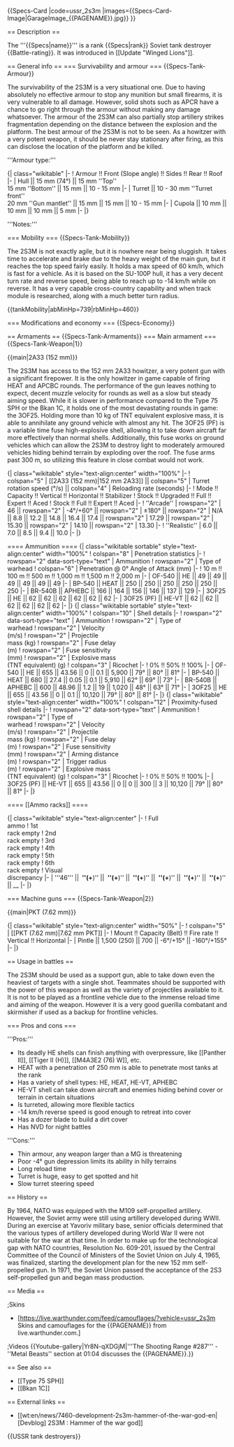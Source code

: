 {{Specs-Card
|code=ussr_2s3m
|images={{Specs-Card-Image|GarageImage_{{PAGENAME}}.jpg}}
}}

== Description ==

<!-- ''In the description, the first part should be about the history of the creation and combat usage of the vehicle, as well as its key features. In the second part, tell the reader about the ground vehicle in the game. Insert a screenshot of the vehicle, so that if the novice player does not remember the vehicle by name, he will immediately understand what kind of vehicle the article is talking about.'' -->

The '''{{Specs|name}}''' is a rank {{Specs|rank}} Soviet tank destroyer {{Battle-rating}}. It was introduced in [[Update "Winged Lions"]].

== General info ==
=== Survivability and armour ===
{{Specs-Tank-Armour}}

<!-- ''Describe armour protection. Note the most well protected and key weak areas. Appreciate the layout of modules as well as the number and location of crew members. Is the level of armour protection sufficient, is the placement of modules helpful for survival in combat? If necessary use a visual template to indicate the most secure and weak zones of the armour.'' -->

The survivability of the 2S3M is a very situational one. Due to having absolutely no effective armour to stop any munition but small firearms, it is very vulnerable to all damage. However, solid shots such as APCR have a chance to go right through the armour without making any damage whatsoever. The armour of the 2S3M can also partially stop artillery strikes fragmentation depending on the distance between the explosion and the platform. The best armour of the 2S3M is not to be seen. As a howitzer with a very potent weapon, it should be never stay stationary after firing, as this can disclose the location of the platform and be killed.

'''Armour type:''' <!-- The types of armour present on the vehicle and their general locations -->

<!-- Example: * Rolled homogeneous armour (Front, Side, Rear, Hull roof)
* Cast homogeneous armour (Turret, Transmission area) -->

{| class="wikitable"
|-
! Armour !! Front (Slope angle) !! Sides !! Rear !! Roof
|-
| Hull || 15 mm (74°) || 15 mm ''Top'' <br> 15 mm ''Bottom'' || 15 mm || 10 - 15 mm
|-
| Turret || 10 - 30 mm ''Turret front'' <br> 20 mm ''Gun mantlet'' || 15 mm || 15 mm || 10 - 15 mm
|-
| Cupola || 10 mm || 10 mm || 10 mm || 5 mm
|-
|}

'''Notes:''' <!-- Any additional notes which the user needs to be aware of -->

<!-- Example: * Suspension wheels are 20 mm thick, tracks are 30 mm thick, and torsion bars are 60 mm thick. -->

=== Mobility ===
{{Specs-Tank-Mobility}}

<!-- ''Write about the mobility of the ground vehicle. Estimate the specific power and manoeuvrability, as well as the maximum speed forwards and backwards.'' -->

The 2S3M is not exactly agile, but it is nowhere near being sluggish. It takes time to accelerate and brake due to the heavy weight of the main gun, but it reaches the top speed fairly easily. It holds a max speed of 60 km/h, which is fast for a vehicle. As it is based on the SU-100P hull, it has a very decent turn rate and reverse speed, being able to reach up to -14 km/h while on reverse. It has a very capable cross-country capability and when track module is researched, along with a much better turn radius.

{{tankMobility|abMinHp=739|rbMinHp=460}}

=== Modifications and economy ===
{{Specs-Economy}}

== Armaments ==
{{Specs-Tank-Armaments}}
=== Main armament ===
{{Specs-Tank-Weapon|1}}

<!-- ''Give the reader information about the characteristics of the main gun. Assess its effectiveness in a battle based on the reloading speed, ballistics and the power of shells. Do not forget about the flexibility of the fire, that is how quickly the cannon can be aimed at the target, open fire on it and aim at another enemy. Add a link to the main article on the gun: <code><nowiki>{{main|Name of the weapon}}</nowiki></code>. Describe in general terms the ammunition available for the main gun. Give advice on how to use them and how to fill the ammunition storage.'' -->

{{main|2A33 (152 mm)}}

The 2S3M has access to the 152 mm 2A33 howitzer, a very potent gun with a significant firepower. It is the only howitzer in game capable of firing HEAT and APCBC rounds. The performance of the gun leaves nothing to expect, decent muzzle velocity for rounds as well as a slow but steady aiming speed. While it is slower in performance compared to the Type 75 SPH or the Bkan 1C, it holds one of the most devastating rounds in game: the 3OF25. Holding more than 10 kg of TNT equivalent explosive mass, it is able to annihilate any ground vehicle with almost any hit. The 3OF25 (PF) is a variable time fuse high-explosive shell, allowing it to take down aircraft far more effectively than normal shells. Additionally, this fuse works on ground vehicles which can allow the 2S3M to destroy light to moderately armoured vehicles hiding behind terrain by exploding over the roof. The fuse arms past 300 m, so utilizing this feature in close combat would not work.

{| class="wikitable" style="text-align:center" width="100%"
|-
! colspan="5" | [[2A33 (152 mm)|152 mm 2A33]] || colspan="5" | Turret rotation speed (°/s) || colspan="4" | Reloading rate (seconds)
|-
! Mode !! Capacity !! Vertical !! Horizontal !! Stabilizer
! Stock !! Upgraded !! Full !! Expert !! Aced
! Stock !! Full !! Expert !! Aced
|-
! ''Arcade''
| rowspan="2" | 46 || rowspan="2" | -4°/+60° || rowspan="2" | ±180° || rowspan="2" | N/A || 8.8 || 12.2 || 14.8 || 16.4 || 17.4 || rowspan="2" | 17.29 || rowspan="2" | 15.30 || rowspan="2" | 14.10 || rowspan="2" | 13.30
|-
! ''Realistic''
| 6.0 || 7.0 || 8.5 || 9.4 || 10.0
|-
|}

==== Ammunition ====
{| class="wikitable sortable" style="text-align:center" width="100%"
! colspan="8" | Penetration statistics
|-
! rowspan="2" data-sort-type="text" | Ammunition
! rowspan="2" | Type of<br>warhead
! colspan="6" | Penetration @ 0° Angle of Attack (mm)
|-
! 10 m !! 100 m !! 500 m !! 1,000 m !! 1,500 m !! 2,000 m
|-
| OF-540 || HE || 49 || 49 || 49 || 49 || 49 || 49
|-
| BP-540 || HEAT || 250 || 250 || 250 || 250 || 250 || 250
|-
| BR-540B || APHEBC || 166 || 164 || 156 || 146 || 137 || 129
|-
| 3OF25 || HE || 62 || 62 || 62 || 62 || 62 || 62
|-
| 3OF25 (PF) || HE-VT || 62 || 62 || 62 || 62 || 62 || 62
|-
|}
{| class="wikitable sortable" style="text-align:center" width="100%"
! colspan="10" | Shell details
|-
! rowspan="2" data-sort-type="text" | Ammunition
! rowspan="2" | Type of<br>warhead
! rowspan="2" | Velocity<br>(m/s)
! rowspan="2" | Projectile<br>mass (kg)
! rowspan="2" | Fuse delay<br>(m)
! rowspan="2" | Fuse sensitivity<br>(mm)
! rowspan="2" | Explosive mass<br>(TNT equivalent) (g)
! colspan="3" | Ricochet
|-
! 0% !! 50% !! 100%
|-
| OF-540 || HE || 655 || 43.56 || 0 || 0.1 || 5,900 || 79° || 80° || 81°
|-
| BP-540 || HEAT || 680 || 27.4 || 0.05 || 0.1 || 5,910 || 62° || 69° || 73°
|-
| BR-540B || APHEBC || 600 || 48.96 || 1.2 || 19 || 1,020 || 48° || 63° || 71°
|-
| 3OF25 || HE || 655 || 43.56 || 0 || 0.1 || 10,120 || 79° || 80° || 81°
|-
|}
{| class="wikitable" style="text-align:center" width="100%"
! colspan="12" | Proximity-fused shell details
|-
! rowspan="2" data-sort-type="text" | Ammunition
! rowspan="2" | Type of<br>warhead
! rowspan="2" | Velocity<br>(m/s)
! rowspan="2" | Projectile<br>mass (kg)
! rowspan="2" | Fuse delay<br>(m)
! rowspan="2" | Fuse sensitivity<br>(mm)
! rowspan="2" | Arming distance<br>(m)
! rowspan="2" | Trigger radius<br>(m)
! rowspan="2" | Explosive mass<br>(TNT equivalent) (g)
! colspan="3" | Ricochet
|-
! 0% !! 50% !! 100%
|-
| 3OF25 (PF) || HE-VT || 655 || 43.56 || 0 || 0 || 300 || 3 || 10,120 || 79° || 80° || 81°
|-
|}

==== [[Ammo racks]] ====

<!-- [[File:Ammoracks_{{PAGENAME}}.png|right|thumb|x250px|[[Ammo racks]] of the {{PAGENAME}}]] -->
<!-- '''Last updated:''' -->

{| class="wikitable" style="text-align:center"
|-
! Full<br>ammo
! 1st<br>rack empty
! 2nd<br>rack empty
! 3rd<br>rack empty
! 4th<br>rack empty
! 5th<br>rack empty
! 6th<br>rack empty
! Visual<br>discrepancy
|-
| '''46''' || **&nbsp;''(+**)'' || **&nbsp;''(+**)'' || **&nbsp;''(+**)'' || **&nbsp;''(+**)'' || **&nbsp;''(+**)'' || **&nbsp;''(+**)'' || \_\_
|-
|}

=== Machine guns ===
{{Specs-Tank-Weapon|2}}

<!-- ''Offensive and anti-aircraft machine guns not only allow you to fight some aircraft but also are effective against lightly armoured vehicles. Evaluate machine guns and give recommendations on its use.'' -->

{{main|PKT (7.62 mm)}}

{| class="wikitable" style="text-align:center" width="50%"
|-
! colspan="5" | [[PKT (7.62 mm)|7.62 mm PKT]]
|-
! Mount !! Capacity (Belt) !! Fire rate !! Vertical !! Horizontal
|-
| Pintle || 1,500 (250) || 700 || -6°/+15° || -160°/+155°
|-
|}

== Usage in battles ==

<!-- ''Describe the tactics of playing in the vehicle, the features of using vehicles in the team and advice on tactics. Refrain from creating a "guide" - do not impose a single point of view but instead give the reader food for thought. Describe the most dangerous enemies and give recommendations on fighting them. If necessary, note the specifics of the game in different modes (AB, RB, SB).'' -->

The 2S3M should be used as a support gun, able to take down even the heaviest of targets with a single shot. Teammates should be supported with the power of this weapon as well as the variety of projectiles available to it. It is not to be played as a frontline vehicle due to the immense reload time and aiming of the weapon. However it is a very good guerilla combatant and skirmisher if used as a backup for frontline vehicles.

=== Pros and cons ===

<!-- ''Summarise and briefly evaluate the vehicle in terms of its characteristics and combat effectiveness. Mark its pros and cons in a bulleted list. Try not to use more than 6 points for each of the characteristics. Avoid using categorical definitions such as "bad", "good" and the like - use substitutions with softer forms such as "inadequate" and "effective".'' -->

'''Pros:'''

- Its deadly HE shells can finish anything with overpressure, like [[Panther II]], [[Tiger II (H)]], [[M4A3E2 (76) W]], etc.
- HEAT with a penetration of 250 mm is able to penetrate most tanks at the rank
- Has a variety of shell types: HE, HEAT, HE-VT, APHEBC
- HE-VT shell can take down aircraft and enemies hiding behind cover or terrain in certain situations
- Is turreted, allowing more flexible tactics
- -14 km/h reverse speed is good enough to retreat into cover
- Has a dozer blade to build a dirt cover
- Has NVD for night battles

'''Cons:'''

- Thin armour, any weapon larger than a MG is threatening
- Poor -4° gun depression limits its ability in hilly terrains
- Long reload time
- Turret is huge, easy to get spotted and hit
- Slow turret steering speed

== History ==

<!-- ''Describe the history of the creation and combat usage of the vehicle in more detail than in the introduction. If the historical reference turns out to be too long, take it to a separate article, taking a link to the article about the vehicle and adding a block "/History" (example: <nowiki>https://wiki.warthunder.com/(Vehicle-name)/History</nowiki>) and add a link to it here using the <code>main</code> template. Be sure to reference text and sources by using <code><nowiki><ref></ref></nowiki></code>, as well as adding them at the end of the article with <code><nowiki><references /></nowiki></code>. This section may also include the vehicle's dev blog entry (if applicable) and the in-game encyclopedia description (under <code><nowiki>=== In-game description ===</nowiki></code>, also if applicable).'' -->

By 1964, NATO was equipped with the M109 self-propelled artillery. However, the Soviet army were still using artillery developed during WWII. During an exercise at Yavoriv military base, senior officials determined that the various types of artillery developed during World War II were not suitable for the war at that time. In order to make up for the technological gap with NATO countries, Resolution No. 609-201, issued by the Central Committee of the Council of Ministers of the Soviet Union on July 4, 1965, was finalized, starting the development plan for the new 152 mm self-propelled gun. In 1971, the Soviet Union passed the acceptance of the 2S3 self-propelled gun and began mass production.

== Media ==

<!-- ''Excellent additions to the article would be video guides, screenshots from the game, and photos.'' -->

;Skins

- [https://live.warthunder.com/feed/camouflages/?vehicle=ussr_2s3m Skins and camouflages for the {{PAGENAME}} from live.warthunder.com.]

;Videos
{{Youtube-gallery|Yr8N-qXDGjM|'''The Shooting Range #287''' - ''Metal Beasts'' section at 01:04 discusses the {{PAGENAME}}.}}

== See also ==

<!-- ''Links to the articles on the War Thunder Wiki that you think will be useful for the reader, for example:''
* ''reference to the series of the vehicles;''
* ''links to approximate analogues of other nations and research trees.'' -->

- [[Type 75 SPH]]
- [[Bkan 1C]]

== External links ==

<!-- ''Paste links to sources and external resources, such as:''
* ''topic on the official game forum;''
* ''other literature.'' -->

- [[wt:en/news/7460-development-2s3m-hammer-of-the-war-god-en|[Devblog] 2S3M : Hammer of the war god]]

{{USSR tank destroyers}}
